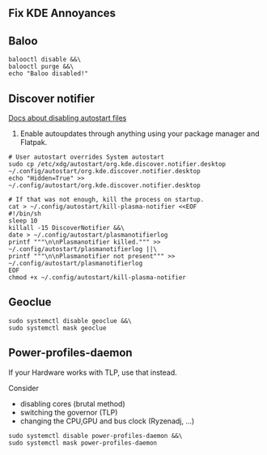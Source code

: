 ## Fix KDE Annoyances

## Baloo

```
balooctl disable &&\
balooctl purge &&\
echo "Baloo disabled!"
```

## Discover notifier

[Docs about disabling autostart files](https://docs.kde.org/stable5/en/plasma-workspace/kcontrol/autostart/index.html#disabling_autostart)

1. Enable autoupdates through anything using your package manager and Flatpak.

```
# User autostart overrides System autostart
sudo cp /etc/xdg/autostart/org.kde.discover.notifier.desktop ~/.config/autostart/org.kde.discover.notifier.desktop
echo "Hidden=True" >> ~/.config/autostart/org.kde.discover.notifier.desktop

# If that was not enough, kill the process on startup.
cat > ~/.config/autostart/kill-plasma-notifier <<EOF
#!/bin/sh
sleep 10
killall -15 DiscoverNotifier &&\
date > ~/.config/autostart/plasmanotifierlog
printf """\n\nPlasmanotifier killed.""" >> ~/.config/autostart/plasmanotifierlog ||\
printf """\n\nPlasmanotifier not present""" >> ~/.config/autostart/plasmanotifierlog
EOF
chmod +x ~/.config/autostart/kill-plasma-notifier
```

## Geoclue

```
sudo systemctl disable geoclue &&\
sudo systemctl mask geoclue
```

## Power-profiles-daemon
If your Hardware works with TLP, use that instead.

Consider
- disabling cores (brutal method)
- switching the governor (TLP)
- changing the CPU,GPU and bus clock (Ryzenadj, ...)

```
sudo systemctl disable power-profiles-daemon &&\
sudo systemctl mask power-profiles-daemon
```
